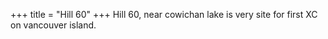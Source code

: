 +++
title = "Hill 60"
+++
Hill 60, near cowichan lake is very site for first XC on vancouver island.
<!--more-->